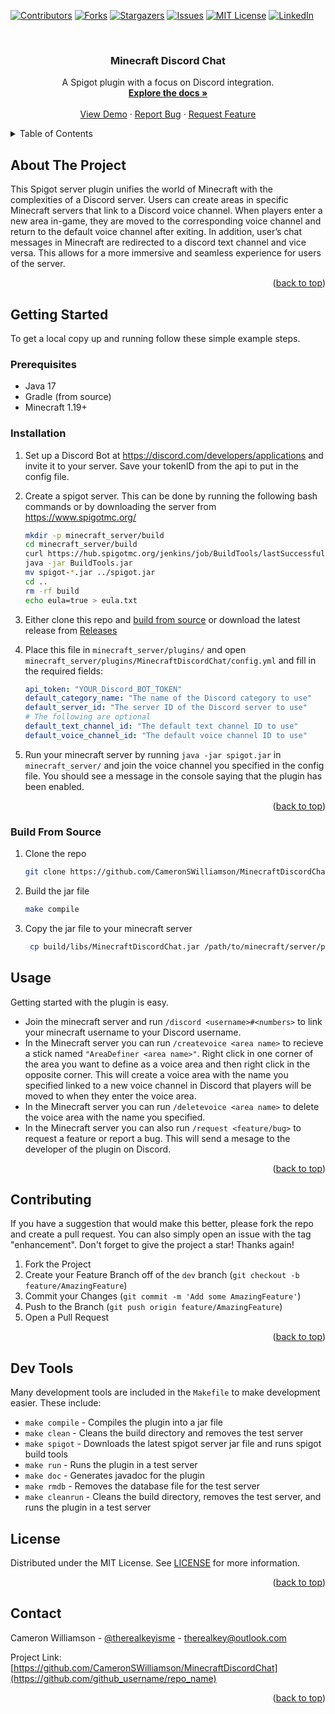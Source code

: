 <!-- Improved compatibility of back to top link: See: https://github.com/othneildrew/Best-README-Template/pull/73 -->
<a name="readme-top"></a>
<!--
*** Thanks for checking out the Best-README-Template. If you have a suggestion
*** that would make this better, please fork the repo and create a pull request
*** or simply open an issue with the tag "enhancement".
*** Don't forget to give the project a star!
*** Thanks again! Now go create something AMAZING! :D
-->



<!-- PROJECT SHIELDS -->
<!--
*** I'm using markdown "reference style" links for readability.
*** Reference links are enclosed in brackets [ ] instead of parentheses ( ).
*** See the bottom of this document for the declaration of the reference variables
*** for contributors-url, forks-url, etc. This is an optional, concise syntax you may use.
*** https://www.markdownguide.org/basic-syntax/#reference-style-links
-->
[![Contributors][contributors-shield]][contributors-url]
[![Forks][forks-shield]][forks-url]
[![Stargazers][stars-shield]][stars-url]
[![Issues][issues-shield]][issues-url]
[![MIT License][license-shield]][license-url]
[![LinkedIn][linkedin-shield]][linkedin-url]



<!-- PROJECT LOGO -->
<br />
<div align="center">
  <!-- <a href="https://github.com/CameronSWilliamson/MinecraftDiscordChat">
    <img src="images/logo.png" alt="Logo" width="80" height="80">
  </a> -->

<h3 align="center">Minecraft Discord Chat</h3>

  <p align="center">
    A Spigot plugin with a focus on Discord integration.
    <br />
    <a href="https://cameronswilliamson.github.io/MinecraftDiscordChat"><strong>Explore the docs »</strong></a>
    <br />
    <br />
    <a href="https://youtu.be/1xus9lLWWhA">View Demo</a>
    ·
    <a href="https://github.com/CameronSWilliamson/MinecraftDiscordChat/issues">Report Bug</a>
    ·
    <a href="https://github.com/CameronSWilliamson/MinecraftDiscordChat/issues">Request Feature</a>
  </p>
</div>



<!-- TABLE OF CONTENTS -->
<details>
  <summary>Table of Contents</summary>
  <ol>
    <li>
      <a href="#about-the-project">About The Project</a>
    </li>
    <li>
      <a href="#getting-started">Getting Started</a>
      <ul>
        <li><a href="#prerequisites">Prerequisites</a></li>
        <li><a href="#installation">Installation</a></li>
        <li><a href="#build-from-source">Build from source</a></li>
      </ul>
    </li>
    <li><a href="#usage">Usage</a></li>
    <!-- <li><a href="#roadmap">Roadmap</a></li> -->
    <li><a href="#contributing">Contributing</a></li>
    <li><a href="#dev-tools">Dev Tools</a></li>
    <li><a href="#license">License</a></li>
    <li><a href="#contact">Contact</a></li>
    <li><a href="#acknowledgments">Acknowledgments</a></li>
  </ol>
</details>



<!-- ABOUT THE PROJECT -->
## About The Project

<!-- [![Product Name Screen Shot][product-screenshot]](https://example.com) -->

This Spigot server plugin unifies the world of Minecraft with the complexities of a Discord server. Users can create areas in specific Minecraft servers that link to a Discord voice channel. When players enter a new area in-game, they are moved to the corresponding voice channel and return to the default voice channel after exiting. In addition, user’s chat messages in Minecraft are redirected to a discord text channel and vice versa. This allows for a more immersive and seamless experience for users of the server.

<p align="right">(<a href="#readme-top">back to top</a>)</p>


<!-- GETTING STARTED -->
## Getting Started

To get a local copy up and running follow these simple example steps.

### Prerequisites

- Java 17
- Gradle (from source)
- Minecraft 1.19+

### Installation

1. Set up a Discord Bot at <https://discord.com/developers/applications> and invite it to your server. Save your tokenID from the api to put in the config file.
2. Create a spigot server. This can be done by running the following bash commands or by downloading the server from <https://www.spigotmc.org/>

    ```bash
    mkdir -p minecraft_server/build
    cd minecraft_server/build
    curl https://hub.spigotmc.org/jenkins/job/BuildTools/lastSuccessfulBuild/artifact/target/BuildTools.jar -o BuildTools.jar
    java -jar BuildTools.jar
    mv spigot-*.jar ../spigot.jar
    cd ..
    rm -rf build
    echo eula=true > eula.txt
    ```

3. Either clone this repo and [build from source](###build-from-source) or download the latest release from [Releases](https://github.com/cameronswilliamson/minecraftDiscordchat/releases)
4. Place this file in `minecraft_server/plugins/` and open `minecraft_server/plugins/MinecraftDiscordChat/config.yml` and fill in the required fields:

    ```yaml
    api_token: "YOUR_Discord_BOT_TOKEN"
    default_category_name: "The name of the Discord category to use"
    default_server_id: "The server ID of the Discord server to use"
    # The following are optional
    default_text_channel_id: "The default text channel ID to use"
    default_voice_channel_id: "The default voice channel ID to use"
    ```

5. Run your minecraft server by running `java -jar spigot.jar` in `minecraft_server/` and join the voice channel you specified in the config file. You should see a message in the console saying that the plugin has been enabled.

<p align="right">(<a href="#readme-top">back to top</a>)</p>

### Build From Source

1. Clone the repo

   ```sh
   git clone https://github.com/CameronSWilliamson/MinecraftDiscordChat.git
   ```

2. Build the jar file

   ```sh
   make compile
   ```

3. Copy the jar file to your minecraft server

   ```sh
    cp build/libs/MinecraftDiscordChat.jar /path/to/minecraft/server/plugins/
    ```

<!-- USAGE EXAMPLES -->
## Usage

Getting started with the plugin is easy. 

- Join the minecraft server and run `/discord <username>#<numbers>` to link your minecraft username to your Discord username.
- In the Minecraft server you can run `/createvoice <area name>` to recieve a stick named `"AreaDefiner <area name>"`. Right click in one corner of the area you want to define as a voice area and then right click in the opposite corner. This will create a voice area with the name you specified linked to a new voice channel in Discord that players will be moved to when they enter the voice area.
- In the Minecraft server you can run `/deletevoice <area name>` to delete the voice area with the name you specified.
- In the Minecraft server you can also run `/request <feature/bug>` to request a feature or report a bug. This will send a mesage to the developer of the plugin on Discord.

<p align="right">(<a href="#readme-top">back to top</a>)</p>

<!-- ROADMAP -->
<!-- ## Roadmap

- [ ] Feature 1
- [ ] Feature 2
- [ ] Feature 3
    - [ ] Nested Feature

See the [open issues](https://github.com/CameronSWilliamson/MinecraftDiscordChat/issues) for a full list of proposed features (and known issues).

<p align="right">(<a href="#readme-top">back to top</a>)</p> -->



<!-- CONTRIBUTING -->
## Contributing

If you have a suggestion that would make this better, please fork the repo and create a pull request. You can also simply open an issue with the tag "enhancement".
Don't forget to give the project a star! Thanks again!

1. Fork the Project
2. Create your Feature Branch off of the `dev` branch (`git checkout -b feature/AmazingFeature`)
3. Commit your Changes (`git commit -m 'Add some AmazingFeature'`)
4. Push to the Branch (`git push origin feature/AmazingFeature`)
5. Open a Pull Request

<p align="right">(<a href="#readme-top">back to top</a>)</p>

## Dev Tools

Many development tools are included in the `Makefile` to make development easier. These include:

- `make compile` - Compiles the plugin into a jar file
- `make clean` - Cleans the build directory and removes the test server
- `make spigot` - Downloads the latest spigot server jar file and runs spigot build tools
- `make run` - Runs the plugin in a test server
- `make doc` - Generates javadoc for the plugin
- `make rmdb` - Removes the database file for the test server
- `make cleanrun` - Cleans the build directory, removes the test server, and runs the plugin in a test server


<!-- LICENSE -->
## License

Distributed under the MIT License. See [LICENSE](LICENSE) for more information.

<p align="right">(<a href="#readme-top">back to top</a>)</p>

<!-- CONTACT -->
## Contact

Cameron Williamson - [@therealkeyisme](https://twitter.com/twitter_handle) - therealkey@outlook.com

Project Link: [https://github.com/CameronSWilliamson/MinecraftDiscordChat](https://github.com/github_username/repo_name)

<p align="right">(<a href="#readme-top">back to top</a>)</p>


<!-- MARKDOWN LINKS & IMAGES -->
<!-- https://www.markdownguide.org/basic-syntax/#reference-style-links -->
[contributors-shield]: https://img.shields.io/github/contributors/CameronSWilliamson/MinecraftDiscordChat.svg?style=for-the-badge
[contributors-url]: https://github.com/CameronSWilliamson/MinecraftDiscordChat/graphs/contributors
[forks-shield]: https://img.shields.io/github/forks/CameronSWilliamson/MinecraftDiscordChat.svg?style=for-the-badge
[forks-url]: https://github.com/CameronSWilliamson/MinecraftDiscordChat/network/members
[stars-shield]: https://img.shields.io/github/stars/CameronSWilliamson/MinecraftDiscordChat.svg?style=for-the-badge
[stars-url]: https://github.com/CameronSWilliamson/MinecraftDiscordChat/stargazers
[issues-shield]: https://img.shields.io/github/issues/CameronSWilliamson/MinecraftDiscordChat.svg?style=for-the-badge
[issues-url]: https://github.com/CameronSWilliamson/MinecraftDiscordChat/issues
[license-shield]: https://img.shields.io/github/license/CameronSWilliamson/MinecraftDiscordChat.svg?style=for-the-badge
[license-url]: https://github.com/CameronSWilliamson/MinecraftDiscordChat/blob/master/LICENSE.txt
[linkedin-shield]: https://img.shields.io/badge/-LinkedIn-black.svg?style=for-the-badge&logo=linkedin&colorB=555
[linkedin-url]: https://linkedin.com/in/cameron-williamson-925576201
